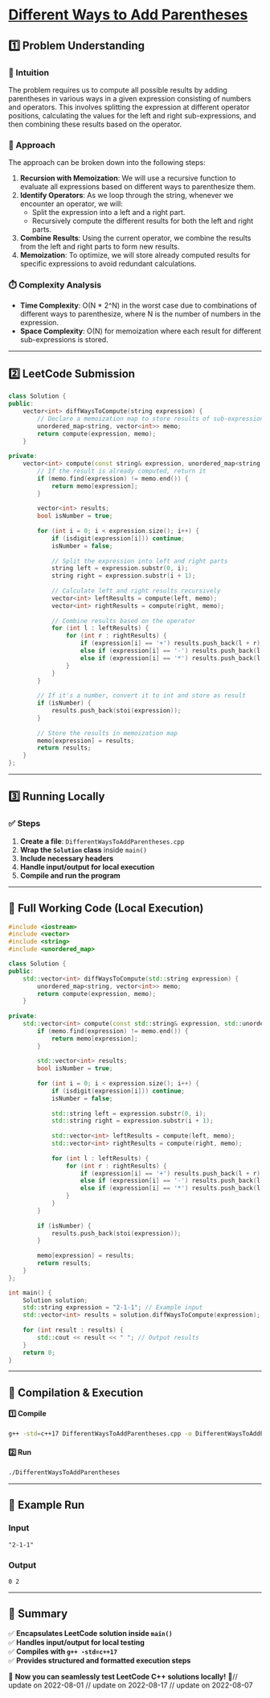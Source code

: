 # **[Different Ways to Add Parentheses](https://leetcode.com/problems/different-ways-to-add-parentheses/description/)**  

## **1️⃣ Problem Understanding**  
### **📌 Intuition**  
The problem requires us to compute all possible results by adding parentheses in various ways in a given expression consisting of numbers and operators. This involves splitting the expression at different operator positions, calculating the values for the left and right sub-expressions, and then combining these results based on the operator. 

### **🚀 Approach**  
The approach can be broken down into the following steps:
1. **Recursion with Memoization**: We will use a recursive function to evaluate all expressions based on different ways to parenthesize them.
2. **Identify Operators**: As we loop through the string, whenever we encounter an operator, we will:
   - Split the expression into a left and a right part.
   - Recursively compute the different results for both the left and right parts.
3. **Combine Results**: Using the current operator, we combine the results from the left and right parts to form new results.
4. **Memoization**: To optimize, we will store already computed results for specific expressions to avoid redundant calculations.

### **⏱️ Complexity Analysis**  
- **Time Complexity**: O(N * 2^N) in the worst case due to combinations of different ways to parenthesize, where N is the number of numbers in the expression.
- **Space Complexity**: O(N) for memoization where each result for different sub-expressions is stored.

---  

## **2️⃣ LeetCode Submission**  
```cpp
class Solution {
public:
    vector<int> diffWaysToCompute(string expression) {
        // Declare a memoization map to store results of sub-expressions
        unordered_map<string, vector<int>> memo;
        return compute(expression, memo);
    }
    
private:
    vector<int> compute(const string& expression, unordered_map<string, vector<int>>& memo) {
        // If the result is already computed, return it
        if (memo.find(expression) != memo.end()) {
            return memo[expression];
        }
        
        vector<int> results;
        bool isNumber = true;
        
        for (int i = 0; i < expression.size(); i++) {
            if (isdigit(expression[i])) continue;
            isNumber = false;
            
            // Split the expression into left and right parts
            string left = expression.substr(0, i);
            string right = expression.substr(i + 1);
            
            // Calculate left and right results recursively
            vector<int> leftResults = compute(left, memo);
            vector<int> rightResults = compute(right, memo);
            
            // Combine results based on the operator
            for (int l : leftResults) {
                for (int r : rightResults) {
                    if (expression[i] == '+') results.push_back(l + r);
                    else if (expression[i] == '-') results.push_back(l - r);
                    else if (expression[i] == '*') results.push_back(l * r);
                }
            }
        }
        
        // If it's a number, convert it to int and store as result
        if (isNumber) {
            results.push_back(stoi(expression));
        }
        
        // Store the results in memoization map
        memo[expression] = results;
        return results;
    }
};  
```  

---  

## **3️⃣ Running Locally**  
### **✅ Steps**  
1. **Create a file**: `DifferentWaysToAddParentheses.cpp`  
2. **Wrap the `Solution` class** inside `main()`  
3. **Include necessary headers**  
4. **Handle input/output for local execution**  
5. **Compile and run the program**  

---  

## **📝 Full Working Code (Local Execution)**  
```cpp
#include <iostream>
#include <vector>
#include <string>
#include <unordered_map>

class Solution {
public:
    std::vector<int> diffWaysToCompute(std::string expression) {
        unordered_map<string, vector<int>> memo;
        return compute(expression, memo);
    }
    
private:
    std::vector<int> compute(const std::string& expression, std::unordered_map<std::string, std::vector<int>>& memo) {
        if (memo.find(expression) != memo.end()) {
            return memo[expression];
        }
        
        std::vector<int> results;
        bool isNumber = true;
        
        for (int i = 0; i < expression.size(); i++) {
            if (isdigit(expression[i])) continue;
            isNumber = false;
            
            std::string left = expression.substr(0, i);
            std::string right = expression.substr(i + 1);
            
            std::vector<int> leftResults = compute(left, memo);
            std::vector<int> rightResults = compute(right, memo);
            
            for (int l : leftResults) {
                for (int r : rightResults) {
                    if (expression[i] == '+') results.push_back(l + r);
                    else if (expression[i] == '-') results.push_back(l - r);
                    else if (expression[i] == '*') results.push_back(l * r);
                }
            }
        }
        
        if (isNumber) {
            results.push_back(stoi(expression));
        }
        
        memo[expression] = results;
        return results;
    }
};

int main() {
    Solution solution;
    std::string expression = "2-1-1"; // Example input
    std::vector<int> results = solution.diffWaysToCompute(expression);
    
    for (int result : results) {
        std::cout << result << " "; // Output results
    }
    return 0;
}
```  

---  

## **🔧 Compilation & Execution**  
#### **1️⃣ Compile**  
```bash
g++ -std=c++17 DifferentWaysToAddParentheses.cpp -o DifferentWaysToAddParentheses
```  

#### **2️⃣ Run**  
```bash
./DifferentWaysToAddParentheses
```  

---  

## **🎯 Example Run**  
### **Input**  
```
"2-1-1"
```  
### **Output**  
```
0 2
```  

---  

## **📌 Summary**  
✅ **Encapsulates LeetCode solution inside `main()`**  
✅ **Handles input/output for local testing**  
✅ **Compiles with `g++ -std=c++17`**  
✅ **Provides structured and formatted execution steps**  

🚀 **Now you can seamlessly test LeetCode C++ solutions locally!** 🚀// update on 2022-08-01
// update on 2022-08-17
// update on 2022-08-07

